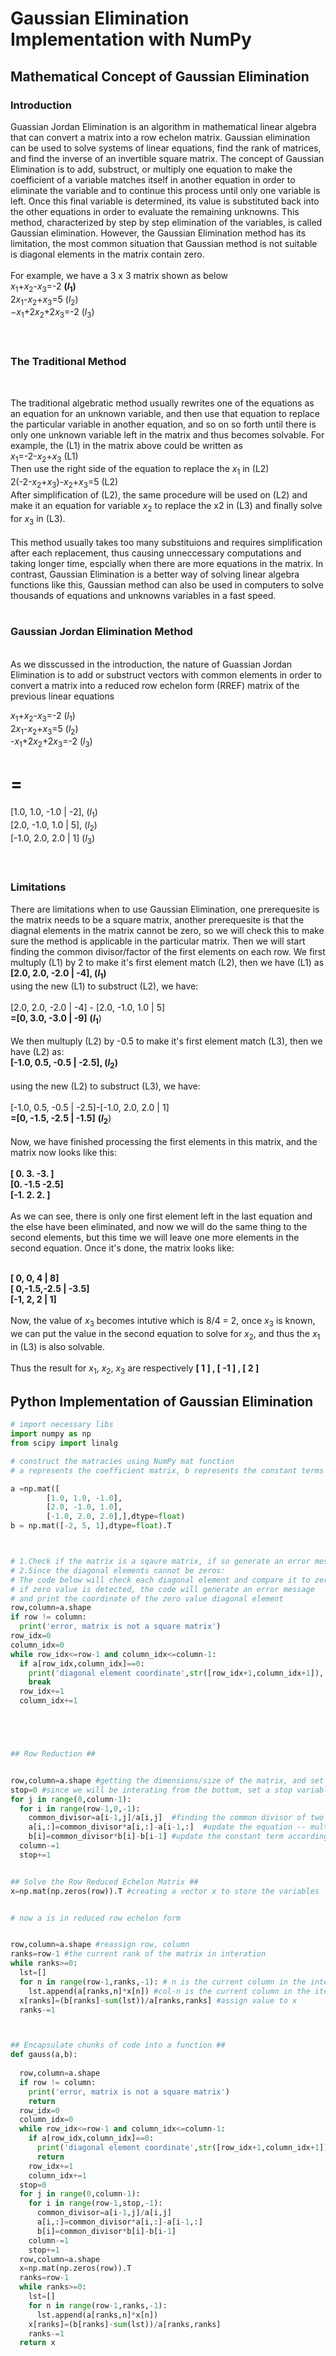 # Gaussian Elimination Implementation with NumPy
## Mathematical Concept of Gaussian Elimination
### Introduction

Guassian Jordan Elimination is an algorithm in mathematical linear algebra that can convert a matrix into a row echelon matrix. Gaussian elimination can be used to solve systems of linear equations, find the rank of matrices, and find the inverse of an invertible square matrix.
The concept of Gaussian Elimination is to add, substruct, or multiply one equation to make the coefficient of a variable matches itself in another equation in order to eliminate the variable and to continue this process until only one variable is left. Once this final variable is determined, its value is substituted back into the other equations in order to evaluate the remaining unknowns. This method, characterized by step by step elimination of the variables, is called Gaussian elimination.
However, the Gaussian Elimination method has its limitation, the most common situation that Gaussian method is not suitable is diagonal elements in the matrix contain zero.
<br>
<br>
For example, we have a 3 x 3 matrix shown as below<br>
$x_{1}$+$x_{2}$-$x_{3}$=-2   **($l_{1}$)**<br>
$2x_{1}$-$x_{2}$+$x_{3}$=5   ($l_{2}$)<br>
$-x_{1}$+$2x_{2}$+$2x_{3}$=-2 ($l_{3}$)<br>
<br>
<br>
### The Traditional Method
<br>

The traditional algebratic method usually rewrites one of the equations as an equation for an unknown variable, and then use that equation to replace the particular variable in another equation, and so on so forth until there is only one unknown variable left in the matrix and thus becomes solvable.
For example, the (L1) in the matrix above could be written as<br>
$x_{1}$=-2-$x_{2}$+$x_{3}$ (L1)<br>
Then use the right side of the equation to replace the $x_{1}$ in (L2) <BR>
2(-2-$x_{2}$+$x_{3}$)-$x_{2}$+$x_{3}$=5 (L2) <br>
After simplification of (L2), the same procedure will be used on (L2) and make it an equation for variable 
$x_{2}$
to replace the x2 in (L3) and finally solve for $x_{3}$ in (L3).<br>
<br>
This method usually takes too many substituions and requires simplification after each replacement, thus causing unneccessary computations and taking longer time, espcially when there are more equations in the matrix. In contrast, Gaussian Elimination is a better way of solving linear algebra functions like this, Gaussian method can also be used in computers to solve thousands of equations and unknowns variables in a fast speed.
<br>
<br>
### Gaussian Jordan Elimination Method
<br>
As we disscussed in the introduction, the nature of Guassian Jordan Elimination is to add or substruct vectors with common elements in order to convert a matrix into a reduced row echelon form (RREF)
matrix of the previous linear equations <br>

$x_{1}$+$x_{2}$-$x_{3}$=-2   ($l_{1}$)<br>
$2x_{1}$-$x_{2}$+$x_{3}$=5   ($l_{2}$)<br>
-$x_{1}$+$2x_{2}$+$2x_{3}$=-2 ($l_{3}$)<br>
# =


[1.0, 1.0, -1.0 | -2],   ($l_{1}$)<br>
[2.0, -1.0, 1.0 | 5],    ($l_{2}$)<br>
[-1.0, 2.0, 2.0 | 1]    ($l_{3}$)<br>
<br>
<br>
### Limitations
There are limitations when to use Gaussian Elimination, one prerequesite is the matrix needs to be a square matrix, another prerequesite is that the diagnal elements in the matrix cannot be zero, so we will check this to make sure the method is applicable in the particular matrix.
Then we will start finding the common divisor/factor of the first elements on each row.
We first multuply (L1) by 2 to make it's first element match (L2), then we have (L1) as <br>
**[2.0, 2.0, -2.0 | -4], ($l_{1}$)**<br>
using the new (L1) to substruct (L2), we have:<br>
<br>
[2.0, 2.0, -2.0 | -4] - [2.0, -1.0, 1.0 | 5]<br>
**=[0, 3.0, -3.0 | -9]** **($l_{1}$**)<br>
<br>
We then multuply (L2) by -0.5 to make it's first element match (L3), then we have (L2) as: <br>
**[-1.0, 0.5, -0.5 | -2.5], ($l_{2}$)**<br>
<br>
using the new (L2) to substruct (L3), we have:<br>
<br>
[-1.0, 0.5, -0.5 | -2.5]-[-1.0, 2.0, 2.0 | 1]<br>
**=[0, -1.5, -2.5 | -1.5]** **($l_{2}$**)<br>
<br>
Now, we have finished processing the first elements in this matrix, and the matrix now looks like this:<br>
<BR>
**[ 0.   3.   -3. ]** <br>
**[0.  -1.5 -2.5]**<br>
**[-1.   2.   2. ]** <br>
<br>
As we can see, there is only one first element left in the last equation and the else have been eliminated, and now we will do the same thing to the second elements, but this time we will leave one more elements in the second equation. Once it's done, the matrix looks like:<br>
<BR>

**[ 0,   0,  4 | 8]** <br>
**[ 0,-1.5,-2.5 | -3.5]**<br>
**[-1, 2, 2 | 1]**<br>
<br>
Now, the value of $x_{3}$ becomes intutive which is 8/4 = 2, once $x_{3}$ is known, we can put the value in the second equation to solve for $x_{2}$, and thus the $x_{1}$ in (L3) is also solvable. <BR>
<br>
Thus the result for $x_{1}$, $x_{2}$, $x_{3}$ are respectively **[ 1 ] , [ -1 ] , [ 2 ]**

## Python Implementation of Gaussian Elimination
```python
# import necessary libs
import numpy as np
from scipy import linalg

# construct the matracies using NumPy mat function
# a represents the coefficient matrix, b represents the constant terms matrix(Y side)

a =np.mat([
        [1.0, 1.0, -1.0],
        [2.0, -1.0, 1.0],
        [-1.0, 2.0, 2.0],],dtype=float)
b = np.mat([-2, 5, 1],dtype=float).T



# 1.Check if the matrix is a sqaure matrix, if so generate an error message
# 2.Since the diagonal elements cannot be zeros:
# The code below will check each diagonal element and compare it to zero, 
# if zero value is detected, the code will generate an error message 
# and print the coordinate of the zero value diagonal element
row,column=a.shape
if row != column:
  print('error, matrix is not a square matrix')
row_idx=0
column_idx=0
while row_idx<=row-1 and column_idx<=column-1:
  if a[row_idx,column_idx]==0:
    print('diagonal element coordinate',str([row_idx+1,column_idx+1]),'is zero')
    break
  row_idx+=1
  column_idx+=1





## Row Reduction ##


row,column=a.shape #getting the dimensions/size of the matrix, and set them as the upbond of row and column iteration
stop=0 #since we will be interating from the bottom, set a stop variable that stop the row elimination
for j in range(0,column-1):
  for i in range(row-1,0,-1):
    common_divisor=a[i-1,j]/a[i,j]  #finding the common divisor of two equations
    a[i,:]=common_divisor*a[i,:]-a[i-1,:]  #update the equation -- multiplying the equation by the common divisor and substruct the equation by the other one to eliminiate an element
    b[i]=common_divisor*b[i]-b[i-1] #update the constant term accordingly
  column-=1
  stop+=1


## Solve the Row Reduced Echelon Matrix ##
x=np.mat(np.zeros(row)).T #creating a vector x to store the variables


# now a is in reduced row echelon form


row,column=a.shape #reassign row, column
ranks=row-1 #the current rank of the matrix in interation
while ranks>=0:
  lst=[]
  for n in range(row-1,ranks,-1): # n is the current column in the interation, the first round of loop will be skipped since row-1=ranks
    lst.append(a[ranks,n]*x[n]) #col-n is the current column in the iteration, since n will always be one less than current rank(row), the first non-zero element will be kept untouched.
  x[ranks]=(b[ranks]-sum(lst))/a[ranks,ranks] #assign value to x
  ranks-=1



## Encapsulate chunks of code into a function ##
def gauss(a,b):
  
  row,column=a.shape
  if row != column:
    print('error, matrix is not a square matrix')
    return
  row_idx=0
  column_idx=0
  while row_idx<=row-1 and column_idx<=column-1:
    if a[row_idx,column_idx]==0:
      print('diagonal element coordinate',str([row_idx+1,column_idx+1]),'is zero')
      return
    row_idx+=1
    column_idx+=1
  stop=0 
  for j in range(0,column-1):
    for i in range(row-1,stop,-1):
      common_divisor=a[i-1,j]/a[i,j]  
      a[i,:]=common_divisor*a[i,:]-a[i-1,:]
      b[i]=common_divisor*b[i]-b[i-1] 
    column-=1
    stop+=1
  row,column=a.shape 
  x=np.mat(np.zeros(row)).T
  ranks=row-1 
  while ranks>=0:
    lst=[]
    for n in range(row-1,ranks,-1): 
      lst.append(a[ranks,n]*x[n]) 
    x[ranks]=(b[ranks]-sum(lst))/a[ranks,ranks] 
    ranks-=1
  return x
```

